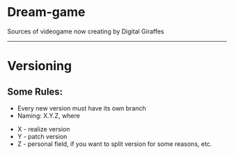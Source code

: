 # Dream-game
Sources of videogame now creating by Digital Giraffes

-----------------------------------------------------------------------------------

# Versioning
## Some Rules:
* Every new version must have its own branch
* Naming: X.Y.Z, where
 - X - realize version
 - Y - patch version
 - Z - personal field, if you want to split version for some reasons, etc.  
